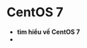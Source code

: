 # CentOS 7
- **tìm hiểu về CentOS 7**
- 
<!--stackedit_data:
eyJoaXN0b3J5IjpbMTY3NzAwMzM3MiwtMTY3OTY3OTI4MV19
-->